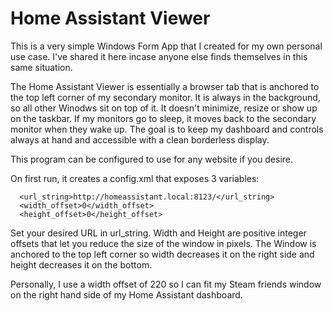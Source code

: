 # Home Assistant Viewer

This is a very simple Windows Form App that I created for my own personal use case. I've shared it here incase anyone else finds themselves in this same situation.

The Home Assistant Viewer is essentially a browser tab that is anchored to the top left corner of my secondary monitor. It is always in the background, so all other Winodws sit on top of it. It doesn't minimize, resize or show up on the taskbar. If my monitors go to sleep, it moves back to the secondary monitor when they wake up.
The goal is to keep my dashboard and controls always at hand and accessible with a clean borderless display. 

This program can be configured to use for any website if you desire. 

On first run, it creates a config.xml that exposes 3 variables:
```
  <url_string>http://homeassistant.local:8123/</url_string>
  <width_offset>0</width_offset>
  <height_offset>0</height_offset>
```

Set your desired URL in url_string.
Width and Height are positive integer offsets that let you reduce the size of the window in pixels. 
The Window is anchored to the top left corner so width decreases it on the right side and height decreases it on the bottom.

Personally, I use a width offset of 220 so I can fit my Steam friends window on the right hand side of my Home Assistant dashboard.
